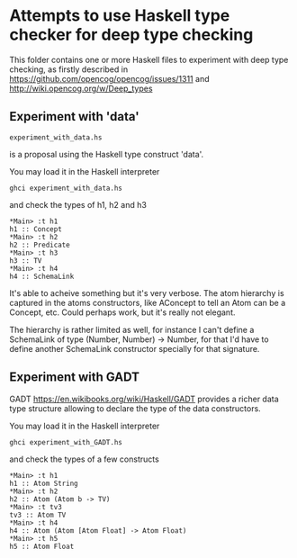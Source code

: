 # Attempts to use Haskell type checker for deep type checking

This folder contains one or more Haskell files to experiment with deep
type checking, as firstly described in
https://github.com/opencog/opencog/issues/1311 and
http://wiki.opencog.org/w/Deep_types

## Experiment with 'data'

```
experiment_with_data.hs
```

is a proposal using the Haskell type construct 'data'.

You may load it in the Haskell interpreter

```
ghci experiment_with_data.hs
```

and check the types of h1, h2 and h3

```
*Main> :t h1
h1 :: Concept
*Main> :t h2
h2 :: Predicate
*Main> :t h3
h3 :: TV
*Main> :t h4
h4 :: SchemaLink
```

It's able to acheive something but it's very verbose. The atom
hierarchy is captured in the atoms constructors, like AConcept to tell
an Atom can be a Concept, etc. Could perhaps work, but it's really not
elegant.

The hierarchy is rather limited as well, for instance I can't define a
SchemaLink of type (Number, Number) -> Number, for that I'd have to
define another SchemaLink constructor specially for that
signature.

## Experiment with GADT

GADT https://en.wikibooks.org/wiki/Haskell/GADT provides a richer data
type structure allowing to declare the type of the data constructors.

You may load it in the Haskell interpreter

```
ghci experiment_with_GADT.hs
```

and check the types of a few constructs

```
*Main> :t h1
h1 :: Atom String
*Main> :t h2
h2 :: Atom (Atom b -> TV)
*Main> :t tv3
tv3 :: Atom TV
*Main> :t h4
h4 :: Atom (Atom [Atom Float] -> Atom Float)
*Main> :t h5
h5 :: Atom Float
```
